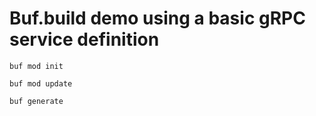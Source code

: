 # Buf.build demo using a basic gRPC service definition

```shell
buf mod init
```

```shell
buf mod update
```

```shell
buf generate
```

